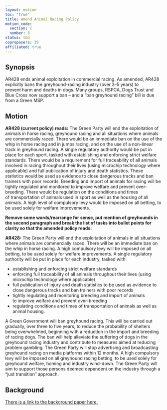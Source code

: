 ```yaml
---
layout: motion
toc: "true"
title: Amend Animal Racing Policy
motion_code:
  section: C
  number: 8
status: tbd
coproposers: 39
affiliated: true
---
```

## Synopsis

AR428 ends animal exploitation in commercial racing. As amended, AR428 explicitly bans the greyhound-racing industry (over 3–5 years) to prevent harm and deaths in dogs. Many groups, RSPCA, Dogs Trust and Blue Cross now support a ban – and a “ban greyhound racing” bill is due from a Green MSP.

## Motion

**AR428 (current policy) reads:** The Green Party will end the exploitation of animals in horse racing, greyhound racing and all situations where animals are commercially raced. There would be an immediate ban on the use of the whip in horse racing and in jumps racing, and on the use of a non-linear track in greyhound racing. A single regulatory authority would be put in place for each sport, tasked with establishing and enforcing strict welfare standards. There would be a requirement for full traceability of all animals involved in racing throughout their lives (using microchip technology where applicable) and full publication of injury and death statistics. These statistics would be used as evidence to close dangerous tracks and ban trainers with poor records. Breeding and import of animals for racing will be tightly regulated and monitored to improve welfare and prevent over-breeding. There would be regulation on the conditions and times of transportation of animals used in sport as well as the housing of all animals. A high level of compulsory levy would be imposed on all betting, to be used solely for welfare improvements. 

**Remove some words/rearrange for sense, put mention of greyhounds in the second paragraph and break the list of tasks into bullet points for clarity so that the amended policy reads:**

**AR428:** The Green Party will end the exploitation of animals in all situations where animals are commercially raced. There will be an immediate ban on the whip in horse racing. A high compulsory levy will be imposed on all betting, to be used solely for welfare improvements. A single regulatory authority will be put in place for each industry, tasked with:

* establishing and enforcing strict welfare standards
* enforcing full traceability of all animals throughout their lives (using microchip technology where applicable)
* full publication of injury and death statistics to be used as evidence to close dangerous tracks and ban trainers with poor records
* tightly regulating and monitoring breeding and import of animals to improve welfare and prevent over-breeding
* regulating conditions and times of transportation of animals as well as animal housing.

A Green Government will ban greyhound racing. This will be carried out gradually, over three to five years, to reduce the probability of shelters being overwhelmed, beginning with a reduction in the import and breeding of racing dogs. The ban will help alleviate the suffering of dogs in the greyhound racing industry and contribute to measures aimed at reducing problem gambling. The Green Party will stop advertising and broadcasting greyhound racing on media platforms within 12 months. A high compulsory levy will be imposed on all greyhound racing betting, to be used solely for greyhound welfare, homing and industry wind-down. The Green Party will aim to support those persons deemed dependent on the industry through a “just transition” approach. 

## Background

[T﻿here is a link to the background paper here.](https://spaces.greenparty.org.uk/file/file/download?guid=22af7dc5-c8d9-4150-9432-27ff886b5f09&hash_sha1=cd10d38e)